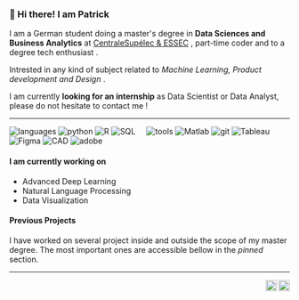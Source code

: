 ### 👋 Hi there! I am Patrick 



<div>
  I am a German student doing a master's degree in <strong>Data Sciences and Business Analytics</strong> at <a href="https://www.essec.edu/en/program/mscs/master-data-sciences-business-analytics/">CentraleSupélec & ESSEC</a> , part-time coder and to a degree tech enthusiast .  

Intrested in any kind of subject related to <i>Machine Learning, Product development and Design </i>.

I am currently **looking for an internship** as Data Scientist or Data Analyst, please do not hesitate to contact me !
</div>

----

![languages](https://img.shields.io/static/v1?label=&message=languages:&color=111&style=flat-square)
![python](https://img.shields.io/static/v1?logo=python&label=&message=python&color=36465D&logoColor=AAA&style=flat-square&link=)
![R](https://img.shields.io/static/v1?logo=r&label=&message=R&color=36465D&logoColor=AAA&style=flat-square)
![SQL](https://img.shields.io/static/v1?logo=mysql&label=&message=SQL&color=36465D&logoColor=AAA&style=flat-square)
&nbsp;&nbsp;&nbsp;
![tools](https://img.shields.io/static/v1?label=&message=tools:&color=111&style=flat-square)
![Matlab](https://img.shields.io/static/v1?logo=matrix-spark&label=&message=Matlab&color=36465D&logoColor=AAA&style=flat-square)
![git](https://img.shields.io/static/v1?logo=git&label=&message=git&color=36465D&logoColor=AAA&style=flat-square)
![Tableau](https://img.shields.io/static/v1?logo=tableau&label=&message=Tableau&color=36465D&logoColor=AAA&style=flat-square)
![Figma](https://img.shields.io/static/v1?logo=figma&label=&message=Figma&color=36465D&logoColor=AAA&style=flat-square)
![CAD](https://img.shields.io/static/v1?logo=rhinoceros&label=&message=CAD&color=36465D&logoColor=AAA&style=flat-square)
![adobe](https://img.shields.io/static/v1?logo=adobe&label=&message=adobe&color=36465D&logoColor=AAA&style=flat-square)

#### I am currently working on
- Advanced Deep Learning
- Natural Language Processing
- Data Visualization 

#### Previous Projects

I have worked on several project inside and outside the scope of my master degree. The most important ones are accessible bellow in the *pinned* section.


----
<a href="mailto:leyendeckerpatrick@gmail.com">
  <img align="right" alt="Patrick's gMail" width="20px" src="https://simpleicons.vercel.app/gmail/495f7e" />
</a>
<a href="https://www.linkedin.com/in/patrick-ldckr/">
  <img align="right" alt="Patrick's LinkedIn" width="20px" src="https://simpleicons.now.sh/linkedin/495f7e" />



